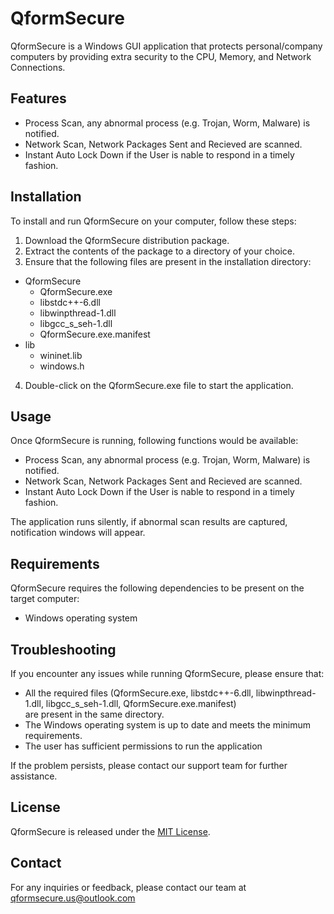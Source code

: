 # QformSecure

QformSecure is a Windows GUI application that protects personal/company computers by providing extra security to the CPU, Memory, and Network Connections.

## Features

- Process Scan, any abnormal process (e.g. Trojan, Worm, Malware) is notified.
- Network Scan, Network Packages Sent and Recieved are scanned.
- Instant Auto Lock Down if the User is nable to respond in a timely fashion.

## Installation

To install and run QformSecure on your computer, follow these steps:

1. Download the QformSecure distribution package.
2. Extract the contents of the package to a directory of your choice.
3. Ensure that the following files are present in the installation directory:
+ QformSecure
   - QformSecure.exe
   - libstdc++-6.dll
   - libwinpthread-1.dll
   - libgcc_s_seh-1.dll
   - QformSecure.exe.manifest
+ lib
   - wininet.lib
   - windows.h
4. Double-click on the QformSecure.exe file to start the application.

## Usage

Once QformSecure is running, following functions would be available:

- Process Scan, any abnormal process (e.g. Trojan, Worm, Malware) is notified.
- Network Scan, Network Packages Sent and Recieved are scanned.
- Instant Auto Lock Down if the User is nable to respond in a timely fashion.

The application runs silently, if abnormal scan results are captured, notification windows will appear.

## Requirements

QformSecure requires the following dependencies to be present on the target computer:

- Windows operating system

## Troubleshooting

If you encounter any issues while running QformSecure, please ensure that:

- All the required files (QformSecure.exe, libstdc++-6.dll, libwinpthread-1.dll, libgcc_s_seh-1.dll, QformSecure.exe.manifest)    
are present in the same directory.
- The Windows operating system is up to date and meets the minimum requirements.
- The user has sufficient permissions to run the application

If the problem persists, please contact our support team for further assistance.

## License

QformSecure is released under the [MIT License](https://opensource.org/licenses/MIT).

## Contact

For any inquiries or feedback, please contact our team at qformsecure.us@outlook.com
